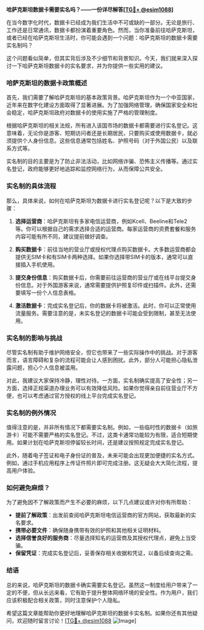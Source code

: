 **哈萨克斯坦数据卡需要实名吗？——一份详尽解答[[TG💪+ @esim1088](https://t.me/s/esim1088)]**

在当今数字化时代，数据卡已经成为我们生活中不可或缺的一部分。无论是旅行、工作还是日常通讯，数据卡都扮演着重要角色。然而，当你准备前往哈萨克斯坦，或者已经在哈萨克斯坦生活时，你可能会遇到一个问题：哈萨克斯坦的数据卡需要实名制吗？

这个问题看似简单，但其实背后涉及不少细节和背景知识。今天，我们就来深入探讨一下哈萨克斯坦数据卡的实名要求，并为你提供一些实用的建议。

### 哈萨克斯坦的数据卡政策概述

首先，我们需要了解哈萨克斯坦的基本政策背景。哈萨克斯坦作为一个中亚国家，近年来在数字化建设方面取得了显著进展。为了加强网络管理，确保国家安全和社会稳定，哈萨克斯坦政府对数据卡的使用实施了严格的管理制度。

根据哈萨克斯坦的相关法规，所有进入该国市场的数据卡都需要进行实名登记。这意味着，无论你是游客、短期访问者还是长期居民，只要购买或使用数据卡，就必须提供个人身份信息。这些信息通常包括姓名、护照号码（对于外国公民）以及联系方式等。

实名制的目的主要是为了防止非法活动，比如网络诈骗、恐怖主义传播等。通过实名登记，政府能够更好地追踪和监控网络行为，从而保障公共安全。

### 实名制的具体流程

那么，具体来说，如何在哈萨克斯坦为数据卡进行实名登记呢？以下是大致的步骤：

1. **选择运营商**：哈萨克斯坦有多家电信运营商，例如Kcell、Beeline和Tele2等。你可以根据自己的需求选择合适的运营商。每家运营商的资费套餐和服务内容可能有所不同，建议提前做好调查。

2. **购买数据卡**：前往当地的营业厅或授权代理点购买数据卡。大多数运营商都会提供无SIM卡和有SIM卡两种选择。如果你选择带SIM卡的版本，通常可以直接插入手机使用。

3. **提交身份信息**：购买数据卡后，你需要前往运营商的营业厅或在线平台提交身份信息。对于外国游客来说，通常需要提供护照复印件或扫描件。此外，还需要填写一份个人信息表格。

4. **激活数据卡**：完成实名登记后，你的数据卡将被激活。此时，你可以正常使用流量服务。需要注意的是，未实名登记的数据卡可能会受到限制，甚至无法使用。

### 实名制的影响与挑战

尽管实名制有助于维护网络安全，但它也带来了一些实际操作中的挑战。对于游客而言，语言障碍和复杂的流程可能会让人感到困扰。此外，部分人可能担心隐私泄露问题，担心个人信息被滥用。

对此，我建议大家保持冷静，理性对待。一方面，实名制确实提高了安全性；另一方面，选择正规渠道办理业务可以有效降低风险。如果你觉得亲自前往营业厅不方便，也可以考虑通过官方授权的线上平台完成实名登记。

### 实名制的例外情况

值得注意的是，并非所有情况下都需要实名制。例如，一些临时性的数据卡（如旅游卡）可能不需要严格的实名登记。不过，这类卡通常功能较为有限，适合短期使用。如果计划在哈萨克斯坦停留较长时间，还是建议按照规定完成实名登记。

此外，随着电子签证和电子身份证的普及，未来可能会出现更加便捷的实名方式。例如，通过手机应用程序上传证件照片即可完成注册。这无疑会大大简化流程，提高用户体验。

### 如何避免麻烦？

为了避免因不了解政策而产生不必要的麻烦，以下几点建议或许对你有所帮助：

- **提前了解政策**：出发前查阅哈萨克斯坦电信运营商的官方网站，获取最新的实名要求。
- **携带必要文件**：确保随身携带有效的护照和其他相关证明材料。
- **选择信誉良好的服务商**：尽量选择知名的运营商及其授权代理点，避免上当受骗。
- **保留凭证**：完成实名登记后，妥善保存相关收据和凭证，以备后续查询之需。

### 结语

总的来说，哈萨克斯坦的数据卡确实需要实名登记。虽然这一制度给用户带来了一定的不便，但从长远来看，它有助于提升整体网络环境的安全性。作为用户，我们应该积极配合相关政策，同时注意保护个人隐私。

希望这篇文章能帮助你更好地理解哈萨克斯坦的数据卡实名制。如果你还有其他疑问，欢迎随时留言讨论！[[TG💪+ @esim1088](https://t.me/s/esim1088) ![Image](https://i.postimg.cc/4NQfJmqS/Snipaste-2025-05-13-00-14-12.png)]